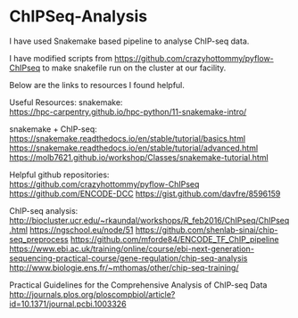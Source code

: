 # ChIPSeq-Analysis
I have used Snakemake based pipeline to analyse ChIP-seq data.

I have modified scripts from https://github.com/crazyhottommy/pyflow-ChIPseq to make snakefile run on the cluster at our facility.

 Below are the links to resources I found helpful.

Useful Resources:
snakemake:  
https://hpc-carpentry.github.io/hpc-python/11-snakemake-intro/

snakemake + ChIP-seq: 
https://snakemake.readthedocs.io/en/stable/tutorial/basics.html
https://snakemake.readthedocs.io/en/stable/tutorial/advanced.html
https://molb7621.github.io/workshop/Classes/snakemake-tutorial.html

Helpful github repositories:  
https://github.com/crazyhottommy/pyflow-ChIPseq
https://github.com/ENCODE-DCC
https://gist.github.com/davfre/8596159

ChIP-seq analysis:  
http://biocluster.ucr.edu/~rkaundal/workshops/R_feb2016/ChIPseq/ChIPseq.html
https://ngschool.eu/node/51
https://github.com/shenlab-sinai/chip-seq_preprocess
https://github.com/mforde84/ENCODE_TF_ChIP_pipeline
https://www.ebi.ac.uk/training/online/course/ebi-next-generation-sequencing-practical-course/gene-regulation/chip-seq-analysis
http://www.biologie.ens.fr/~mthomas/other/chip-seq-training/

Practical Guidelines for the Comprehensive Analysis of ChIP-seq Data  
http://journals.plos.org/ploscompbiol/article?id=10.1371/journal.pcbi.1003326

